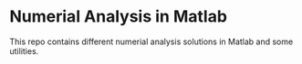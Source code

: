 # Numerial Analysis in Matlab 

This repo contains different numerial analysis solutions in Matlab and some utilities. 
